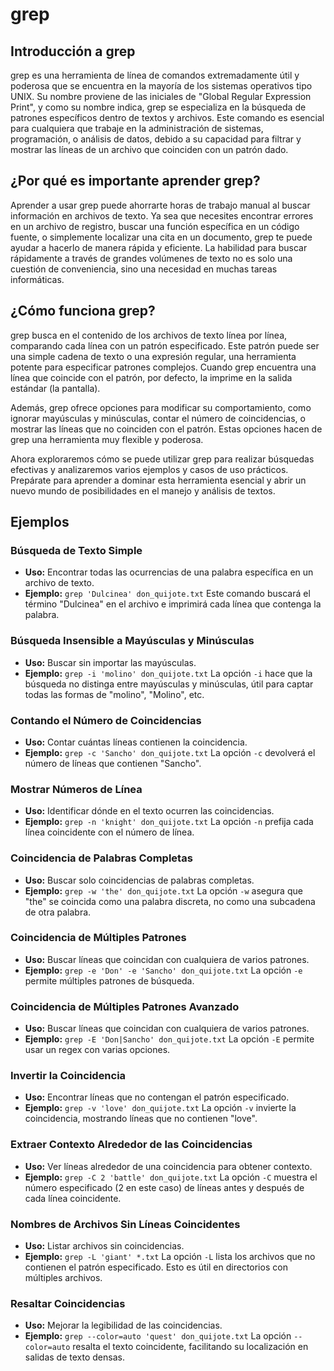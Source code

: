 # grep

## Introducción a grep

grep es una herramienta de línea de comandos extremadamente útil y poderosa que se encuentra en la mayoría de los sistemas operativos tipo UNIX. Su nombre proviene de las iniciales de "Global Regular Expression Print", y como su nombre indica, grep se especializa en la búsqueda de patrones específicos dentro de textos y archivos. Este comando es esencial para cualquiera que trabaje en la administración de sistemas, programación, o análisis de datos, debido a su capacidad para filtrar y mostrar las líneas de un archivo que coinciden con un patrón dado.

## ¿Por qué es importante aprender grep?

Aprender a usar grep puede ahorrarte horas de trabajo manual al buscar información en archivos de texto. Ya sea que necesites encontrar errores en un archivo de registro, buscar una función específica en un código fuente, o simplemente localizar una cita en un documento, grep te puede ayudar a hacerlo de manera rápida y eficiente. La habilidad para buscar rápidamente a través de grandes volúmenes de texto no es solo una cuestión de conveniencia, sino una necesidad en muchas tareas informáticas.

## ¿Cómo funciona grep?

grep busca en el contenido de los archivos de texto línea por línea, comparando cada línea con un patrón especificado. Este patrón puede ser una simple cadena de texto o una expresión regular, una herramienta potente para especificar patrones complejos. Cuando grep encuentra una línea que coincide con el patrón, por defecto, la imprime en la salida estándar (la pantalla).

Además, grep ofrece opciones para modificar su comportamiento, como ignorar mayúsculas y minúsculas, contar el número de coincidencias, o mostrar las líneas que no coinciden con el patrón. Estas opciones hacen de grep una herramienta muy flexible y poderosa.

Ahora exploraremos cómo se puede utilizar grep para realizar búsquedas efectivas y analizaremos varios ejemplos y casos de uso prácticos. Prepárate para aprender a dominar esta herramienta esencial y abrir un nuevo mundo de posibilidades en el manejo y análisis de textos.

## Ejemplos

### Búsqueda de Texto Simple

- **Uso:** Encontrar todas las ocurrencias de una palabra específica en un archivo de texto.
- **Ejemplo:** `grep 'Dulcinea' don_quijote.txt`
Este comando buscará el término "Dulcinea" en el archivo e imprimirá cada línea que contenga la palabra.

### Búsqueda Insensible a Mayúsculas y Minúsculas

- **Uso:** Buscar sin importar las mayúsculas.
- **Ejemplo:** `grep -i 'molino' don_quijote.txt`
La opción `-i` hace que la búsqueda no distinga entre mayúsculas y minúsculas, útil para captar todas las formas de "molino", "Molino", etc.

### Contando el Número de Coincidencias

- **Uso:** Contar cuántas líneas contienen la coincidencia.
- **Ejemplo:** `grep -c 'Sancho' don_quijote.txt`
La opción `-c` devolverá el número de líneas que contienen "Sancho".

### Mostrar Números de Línea

- **Uso:** Identificar dónde en el texto ocurren las coincidencias.
- **Ejemplo:** `grep -n 'knight' don_quijote.txt`
La opción `-n` prefija cada línea coincidente con el número de línea.

### Coincidencia de Palabras Completas

- **Uso:** Buscar solo coincidencias de palabras completas.
- **Ejemplo:** `grep -w 'the' don_quijote.txt`
La opción `-w` asegura que "the" se coincida como una palabra discreta, no como una subcadena de otra palabra.

### Coincidencia de Múltiples Patrones

- **Uso:** Buscar líneas que coincidan con cualquiera de varios patrones.
- **Ejemplo:** `grep -e 'Don' -e 'Sancho' don_quijote.txt`
La opción `-e` permite múltiples patrones de búsqueda.

### Coincidencia de Múltiples Patrones Avanzado

- **Uso:** Buscar líneas que coincidan con cualquiera de varios patrones.
- **Ejemplo:** `grep -E 'Don|Sancho' don_quijote.txt`
La opción `-E` permite usar un regex con varias opciones.

### Invertir la Coincidencia

- **Uso:** Encontrar líneas que no contengan el patrón especificado.
- **Ejemplo:** `grep -v 'love' don_quijote.txt`
La opción `-v` invierte la coincidencia, mostrando líneas que no contienen "love".

### Extraer Contexto Alrededor de las Coincidencias

- **Uso:** Ver líneas alrededor de una coincidencia para obtener contexto.
- **Ejemplo:** `grep -C 2 'battle' don_quijote.txt`
La opción `-C` muestra el número especificado (2 en este caso) de líneas antes y después de cada línea coincidente.

### Nombres de Archivos Sin Líneas Coincidentes

- **Uso:** Listar archivos sin coincidencias.
- **Ejemplo:** `grep -L 'giant' *.txt`
La opción `-L` lista los archivos que no contienen el patrón especificado. Esto es útil en directorios con múltiples archivos.

### Resaltar Coincidencias

- **Uso:** Mejorar la legibilidad de las coincidencias.
- **Ejemplo:** `grep --color=auto 'quest' don_quijote.txt`
La opción `--color=auto` resalta el texto coincidente, facilitando su localización en salidas de texto densas.
